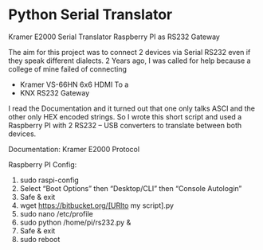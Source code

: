 # Python Serial Translator

Kramer E2000 Serial Translator Raspberry PI as RS232 Gateway

The aim for this project was to connect 2 devices via Serial RS232 even if they speak different dialects. 
2 Years ago, I was called for help because a college of mine failed of connecting 

-	Kramer VS-66HN 6x6 HDMI
To a 
-	KNX RS232 Gateway

I read the Documentation and it turned out that one only talks ASCI and the other only HEX encoded strings. So I wrote this short script and used a Raspberry PI  with 2 RS232 – USB converters to translate between both devices.

Documentation:
Kramer E2000 Protocol 


Raspberry PI Config:

1.	sudo raspi-config 
2.	Select “Boot Options” then “Desktop/CLI” then “Console Autologin” 
3.	Safe & exit
4.	wget https://bitbucket.org/[URlto my script].py 
5.	sudo nano /etc/profile 
6.	sudo python /home/pi/rs232.py & 
7.	Safe & exit
8.	sudo reboot 

